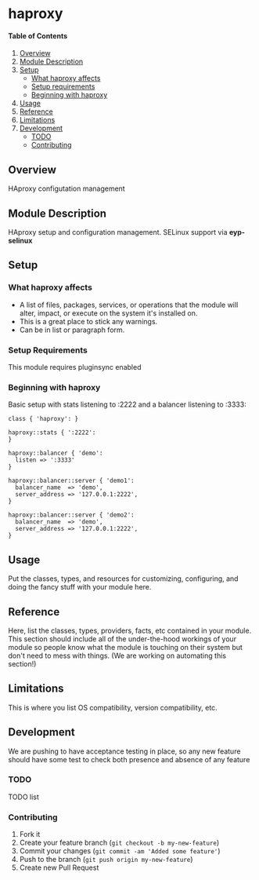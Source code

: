 # haproxy

#### Table of Contents

1. [Overview](#overview)
2. [Module Description](#module-description)
3. [Setup](#setup)
    * [What haproxy affects](#what-haproxy-affects)
    * [Setup requirements](#setup-requirements)
    * [Beginning with haproxy](#beginning-with-haproxy)
4. [Usage](#usage)
5. [Reference](#reference)
5. [Limitations](#limitations)
6. [Development](#development)
    * [TODO](#todo)
    * [Contributing](#contributing)

## Overview

HAproxy configutation management

## Module Description

HAproxy setup and configuration management. SELinux support via **eyp-selinux**

## Setup

### What haproxy affects

* A list of files, packages, services, or operations that the module will alter,
  impact, or execute on the system it's installed on.
* This is a great place to stick any warnings.
* Can be in list or paragraph form.

### Setup Requirements

This module requires pluginsync enabled

### Beginning with haproxy

Basic setup with stats listening to :2222 and a balancer listening to :3333:

```
class { 'haproxy': }

haproxy::stats { ':2222':
}

haproxy::balancer { 'demo':
  listen => ':3333'
}

haproxy::balancer::server { 'demo1':
  balancer_name  => 'demo',
  server_address => '127.0.0.1:2222',
}

haproxy::balancer::server { 'demo2':
  balancer_name  => 'demo',
  server_address => '127.0.0.1:2222',
}
```

## Usage

Put the classes, types, and resources for customizing, configuring, and doing
the fancy stuff with your module here.

## Reference

Here, list the classes, types, providers, facts, etc contained in your module.
This section should include all of the under-the-hood workings of your module so
people know what the module is touching on their system but don't need to mess
with things. (We are working on automating this section!)

## Limitations

This is where you list OS compatibility, version compatibility, etc.

## Development

We are pushing to have acceptance testing in place, so any new feature should
have some test to check both presence and absence of any feature

### TODO

TODO list

### Contributing

1. Fork it
2. Create your feature branch (`git checkout -b my-new-feature`)
3. Commit your changes (`git commit -am 'Added some feature'`)
4. Push to the branch (`git push origin my-new-feature`)
5. Create new Pull Request
